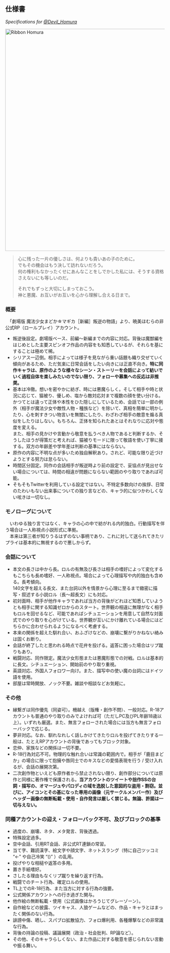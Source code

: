 ## 仕様書
*Specifications for [@Devil_Homura](https://twitter.com/Devil_Homura)*

<img src="http://zweivogel.org/images/RibbonHomura_Latte_fixed.png" alt="Ribbon Homura" width="700" />

> 心に残った一片の優しさは、何よりも貴いあの子のために。  
> でもその機会はもう決して訪れないだろう。  
> 何の権利もなかったくせにあんなことをしでかした私には、そうする資格さえないにも等しいのだ。  
> 
> それでもずっと大切にしまっておこう。  
> 神と悪魔、お互いがお互いを心から理解し合える日まで。  

### 概要

　「劇場版 魔法少女まどか☆マギカ［新編］叛逆の物語」より、暁美ほむらの非公式RP（ロールプレイ）アカウント。

* 叛逆後設定。劇場版ベース、前編〜新編までの内容に対応。背後は魔獣編をはじめとした主要スピンオフ作品の内容をも知悉しているが、それらを基にすることは極めて稀。
* シリアス一辺倒。相手によっては様子を見ながら重い話題も織り交ぜていく傾向があるため、ただ気楽に日常会話をしたい向きには正直不向き。**特に同作キャラは、原作のような様々なシーン・ストーリーを会話によって紡いでいく過程自体を楽しみたいのでない限り、フォローや募集への反応は非推奨。**
* 基本は冷徹。想いを密やかに紡ぎ、時には悪魔らしく。そして相手や時と状況に応じて、猫被り、優しめ、塩から敵対応対まで複数の顔を使い分ける。  
かつてとは違って正体や本性をひた隠しにしているため、会話では一部の例外（相手が魔法少女や敵性人物・種族など）を除いて、真相を簡単に明かしたり、心を刺すきつい物言いを無闇にしたり、わざわざ相手の敵意を煽る真似をしたりはしない。もちろん、正体を知られたあとはそれなりに応対や態度を変える。  
また、相手の見かけや言動から敬意を払うべき人物であると判断するか、そうしたほうが得策だと考えれば、猫被りモードに限って敬語を使い丁寧に接する。双方の年齢差や学年差は判断の基準にはならない。
* 原作の内容に不明な点が多いため独自解釈あり。されど、可能な限り近づけようとする努力は怠らない。
* 時間区分固定。同作の会話相手が叛逆時より前の設定で、妥協点が見出せない場合については、時間の相違が問題にならない範囲のやり取りであれば可能。
* そもそもTwitterを利用している設定ではない。不特定多数向けの挨拶、日常のたわいもない出来事についての独り言などの、キャラ的に似つかわしくない呟きは一切なし。

### モノローグについて

　いわゆる独り言ではなく、キャラの心の中で紡がれる内的独白。行動描写を伴う場合は一人称視点小説形式に準拠。  
　本来は第三者が知りうるはずのない事柄であり、これに対して送られてきたリプライは基本的に無視するので悪しからず。

### 会話について

* 本文の長さは中から長。ロルの有無及び長さは相手の嗜好によって変化するもこちらも長め嗜好、一人称視点。場合によって心理描写や内的独白も含める。長考傾向。  
140文字を超える長文、また台詞以外を情景から心理に至るまで緻密に描写・叙述する小説ロル（長〜超長文）にも対応。
* 初対面時、相手が他作キャラであれば当方の背後がどれほど知悉していようとも相手に関する知識ゼロからのスタート。世界観の相違に無理がなく相手もロルを回せるなど、可能であればシチュエーションを用意して自然な対面式でのやり取りを心がけている。世界観が互いにかけ離れている場合にはどちらかに合わせられるようになるべく考慮する。
* 本来の関係を超えた馴れ合い、おふざけなどの、崩壊に繋がりかねない絡みは固くお断り。
* 会話が終了したと思われる時点で花弁を投げる。返答に困った場合はリプ蹴りもあり。
* 戦闘対応、同作限定。魔法少女形態または悪魔形態での対戦。ロルは基本的に長文。シチュエーション、開始前のやり取り重視。
* 英語対応、外国人フォロワー向け。また、描写中の使い魔の台詞にはドイツ語を使用。
* 部屋は常時開放、ノック不要。雑談や相談などお気軽に。

### その他

* 縁繋ぎは同作優先（同姿可）。柵越え（版権・創作不問）、一般対応。R-18アカウントも普通のやり取りのみでよければ可（ただしPC及びPL年齢18歳以上）。いずれも厳選。また、無言フォローされた場合には当方も無言フォローバックで応じる。
* 夢非対応。なお、馴れなれしく話しかけてきたりロルを投げてきたりする一般は、たとえRPアカウントの背後であってもブロック対象。
* 恋仲、家族などの関係は一切不要。
* R-18行為対応不可。物理的な触れ合いは常識の範囲内で。相手が「鹿目まどか」の場合に限って抱擁や唇同士でのキスなどの愛情表現を行う / 受け入れるが、会話の展開次第。
* 二次創作物といえども原作者から禁止されない限り、創作部分については原作と同様に著作権で保護される。**当アカウントのツイートや拙作SSの台詞・描写の、オマージュやパロディの域を逸脱した意図的な盗用・剽窃。並びに、アイコンとその基になった専用の画像（元サークルメンバー作）及びヘッダー画像の無断転載・使用・自作発言は厳しく禁じる。無論、許諾は一切与えない。**

### 同種アカウントの迎え・フォローバック不可、及びブロックの基準

* 過度の、崩壊、ネタ、メタ発言、背後透過。
* 特殊設定過多。
* 空中会話、引用RT会話、非公式RT連鎖の常習。
* 当て字、難読漢字、絵文字や顔文字、ネットスラング（特に自己ツッコミ “←” や自己冷笑 “()” ）の乱用。
* 投げやりな相槌や返答の多用。
* 置き手紙嗜好。
* さしたる理由もなくリプ蹴りを繰り返す行為。
* 戦闘でのチート行為、確定ロルの使用。
* TL上でのR-18行為、また当方に対する行為の強要。
* 公式関係アカウントへの行き過ぎた関与。
* 他作絵の無断転載・使用（公式画像はかろうじてグレーゾーン）。
* 自作絵などの披露、ツイキャス、人狼ゲームなどの、作品・キャラとはまったく関係のない行為。
* 誹謗中傷、晒し、スパブロ拡散協力、フォロ爆利用、各種爆撃などの非常識な行為。
* 背後の持論の投稿、議論展開（政治・社会批判、RP論など）。
* その他、そのキャラらしくない、また作品に対する敬意を感じられない言動や振る舞い。
